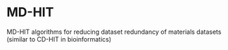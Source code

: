 # MD-HIT
MD-HIT algorithms for reducing dataset redundancy of materials datasets (similar to CD-HIT in bioinformatics)
